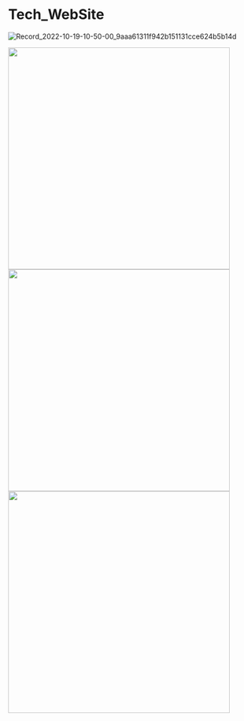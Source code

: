 # Tech_WebSite


![Record_2022-10-19-10-50-00_9aaa61311f942b151131cce624b5b14d](https://user-images.githubusercontent.com/113766592/196611292-7197c120-946c-4552-a2c2-487ee0fee2a4.gif)

<img src="https://user-images.githubusercontent.com/113766592/196609848-261ca00a-6a9c-4c68-b90d-1b61902d2993.jpg" style="height:450px"/>
<img src="https://user-images.githubusercontent.com/113766592/196610095-11fde439-494e-44b6-8840-367e0326a506.jpg" style="height:450px"/>
<img src="https://user-images.githubusercontent.com/113766592/196610102-ea2bf1e0-1c28-45d3-aa10-ac83151aec23.jpg" style="height:450px"/>

